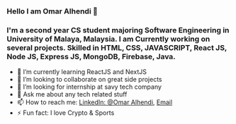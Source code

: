 ### Hello I am Omar Alhendi 👋

### I'm a second year CS student majoring Software Engineering in University of Malaya, Malaysia. I am Currently working on several projects. Skilled in HTML, CSS, JAVASCRIPT, React JS, Node JS, Express JS, MongoDB, Firebase, Java.

- 🌱 I’m currently learning ReactJS and NextJS
- 👯 I’m looking to collaborate on great side projects
- 🤔 I’m looking for internship at savy tech company
- 💬 Ask me about any tech related stuff
- 📫 How to reach me: [LinkedIn: @Omar Alhendi](https://www.linkedin.com/in/omar-al-hendi-902754203/), [Email](mailto:omar.alhendi2002@gmail.com)
- ⚡ Fun fact: I love Crypto & Sports
